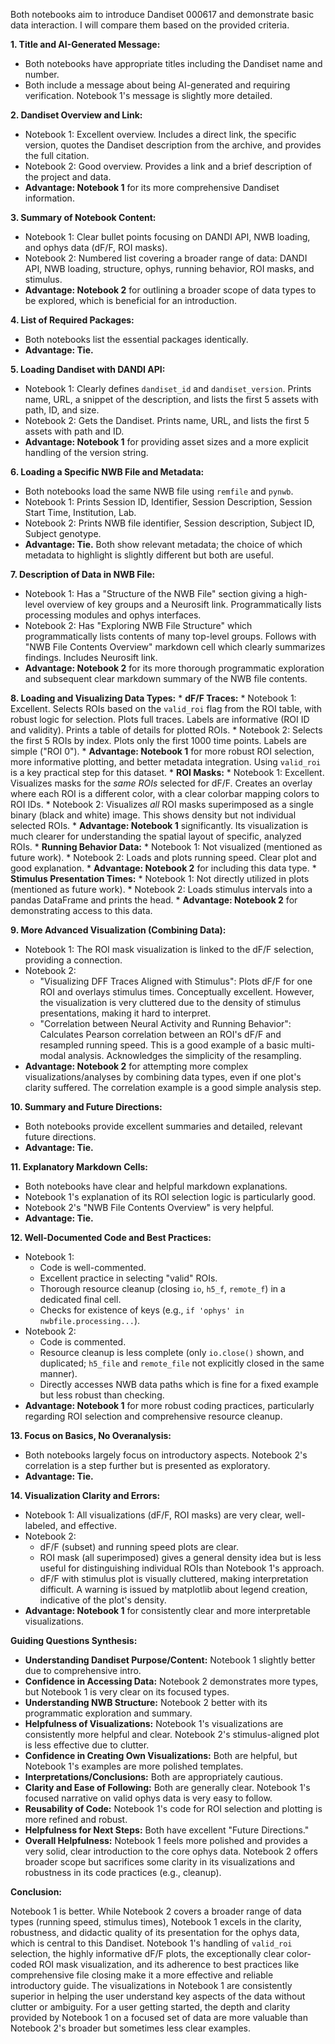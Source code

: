 Both notebooks aim to introduce Dandiset 000617 and demonstrate basic data interaction. I will compare them based on the provided criteria.

**1. Title and AI-Generated Message:**
*   Both notebooks have appropriate titles including the Dandiset name and number.
*   Both include a message about being AI-generated and requiring verification. Notebook 1's message is slightly more detailed.

**2. Dandiset Overview and Link:**
*   Notebook 1: Excellent overview. Includes a direct link, the specific version, quotes the Dandiset description from the archive, and provides the full citation.
*   Notebook 2: Good overview. Provides a link and a brief description of the project and data.
*   **Advantage: Notebook 1** for its more comprehensive Dandiset information.

**3. Summary of Notebook Content:**
*   Notebook 1: Clear bullet points focusing on DANDI API, NWB loading, and ophys data (dF/F, ROI masks).
*   Notebook 2: Numbered list covering a broader range of data: DANDI API, NWB loading, structure, ophys, running behavior, ROI masks, and stimulus.
*   **Advantage: Notebook 2** for outlining a broader scope of data types to be explored, which is beneficial for an introduction.

**4. List of Required Packages:**
*   Both notebooks list the essential packages identically.
*   **Advantage: Tie.**

**5. Loading Dandiset with DANDI API:**
*   Notebook 1: Clearly defines `dandiset_id` and `dandiset_version`. Prints name, URL, a snippet of the description, and lists the first 5 assets with path, ID, and size.
*   Notebook 2: Gets the Dandiset. Prints name, URL, and lists the first 5 assets with path and ID.
*   **Advantage: Notebook 1** for providing asset sizes and a more explicit handling of the version string.

**6. Loading a Specific NWB File and Metadata:**
*   Both notebooks load the same NWB file using `remfile` and `pynwb`.
*   Notebook 1: Prints Session ID, Identifier, Session Description, Session Start Time, Institution, Lab.
*   Notebook 2: Prints NWB file identifier, Session description, Subject ID, Subject genotype.
*   **Advantage: Tie.** Both show relevant metadata; the choice of which metadata to highlight is slightly different but both are useful.

**7. Description of Data in NWB File:**
*   Notebook 1: Has a "Structure of the NWB File" section giving a high-level overview of key groups and a Neurosift link. Programmatically lists processing modules and ophys interfaces.
*   Notebook 2: Has "Exploring NWB File Structure" which programmatically lists contents of many top-level groups. Follows with "NWB File Contents Overview" markdown cell which clearly summarizes findings. Includes Neurosift link.
*   **Advantage: Notebook 2** for its more thorough programmatic exploration and subsequent clear markdown summary of the NWB file contents.

**8. Loading and Visualizing Data Types:**
    *   **dF/F Traces:**
        *   Notebook 1: Excellent. Selects ROIs based on the `valid_roi` flag from the ROI table, with robust logic for selection. Plots full traces. Labels are informative (ROI ID and validity). Prints a table of details for plotted ROIs.
        *   Notebook 2: Selects the first 5 ROIs by index. Plots only the first 1000 time points. Labels are simple ("ROI 0").
        *   **Advantage: Notebook 1** for more robust ROI selection, more informative plotting, and better metadata integration. Using `valid_roi` is a key practical step for this dataset.
    *   **ROI Masks:**
        *   Notebook 1: Excellent. Visualizes masks for the *same ROIs* selected for dF/F. Creates an overlay where each ROI is a different color, with a clear colorbar mapping colors to ROI IDs.
        *   Notebook 2: Visualizes *all* ROI masks superimposed as a single binary (black and white) image. This shows density but not individual selected ROIs.
        *   **Advantage: Notebook 1** significantly. Its visualization is much clearer for understanding the spatial layout of specific, analyzed ROIs.
    *   **Running Behavior Data:**
        *   Notebook 1: Not visualized (mentioned as future work).
        *   Notebook 2: Loads and plots running speed. Clear plot and good explanation.
        *   **Advantage: Notebook 2** for including this data type.
    *   **Stimulus Presentation Times:**
        *   Notebook 1: Not directly utilized in plots (mentioned as future work).
        *   Notebook 2: Loads stimulus intervals into a pandas DataFrame and prints the head.
        *   **Advantage: Notebook 2** for demonstrating access to this data.

**9. More Advanced Visualization (Combining Data):**
*   Notebook 1: The ROI mask visualization is linked to the dF/F selection, providing a connection.
*   Notebook 2:
    *   "Visualizing DFF Traces Aligned with Stimulus": Plots dF/F for one ROI and overlays stimulus times. Conceptually excellent. However, the visualization is very cluttered due to the density of stimulus presentations, making it hard to interpret.
    *   "Correlation between Neural Activity and Running Behavior": Calculates Pearson correlation between an ROI's dF/F and resampled running speed. This is a good example of a basic multi-modal analysis. Acknowledges the simplicity of the resampling.
*   **Advantage: Notebook 2** for attempting more complex visualizations/analyses by combining data types, even if one plot's clarity suffered. The correlation example is a good simple analysis step.

**10. Summary and Future Directions:**
*   Both notebooks provide excellent summaries and detailed, relevant future directions.
*   **Advantage: Tie.**

**11. Explanatory Markdown Cells:**
*   Both notebooks have clear and helpful markdown explanations.
*   Notebook 1's explanation of its ROI selection logic is particularly good.
*   Notebook 2's "NWB File Contents Overview" is very helpful.
*   **Advantage: Tie.**

**12. Well-Documented Code and Best Practices:**
*   Notebook 1:
    *   Code is well-commented.
    *   Excellent practice in selecting "valid" ROIs.
    *   Thorough resource cleanup (closing `io`, `h5_f`, `remote_f`) in a dedicated final cell.
    *   Checks for existence of keys (e.g., `if 'ophys' in nwbfile.processing...`).
*   Notebook 2:
    *   Code is commented.
    *   Resource cleanup is less complete (only `io.close()` shown, and duplicated; `h5_file` and `remote_file` not explicitly closed in the same manner).
    *   Directly accesses NWB data paths which is fine for a fixed example but less robust than checking.
*   **Advantage: Notebook 1** for more robust coding practices, particularly regarding ROI selection and comprehensive resource cleanup.

**13. Focus on Basics, No Overanalysis:**
*   Both notebooks largely focus on introductory aspects. Notebook 2's correlation is a step further but is presented as exploratory.
*   **Advantage: Tie.**

**14. Visualization Clarity and Errors:**
*   Notebook 1: All visualizations (dF/F, ROI masks) are very clear, well-labeled, and effective.
*   Notebook 2:
    *   dF/F (subset) and running speed plots are clear.
    *   ROI mask (all superimposed) gives a general density idea but is less useful for distinguishing individual ROIs than Notebook 1's approach.
    *   dF/F with stimulus plot is visually cluttered, making interpretation difficult. A warning is issued by matplotlib about legend creation, indicative of the plot's density.
*   **Advantage: Notebook 1** for consistently clear and more interpretable visualizations.

**Guiding Questions Synthesis:**
*   **Understanding Dandiset Purpose/Content:** Notebook 1 slightly better due to comprehensive intro.
*   **Confidence in Accessing Data:** Notebook 2 demonstrates more types, but Notebook 1 is very clear on its focused types.
*   **Understanding NWB Structure:** Notebook 2 better with its programmatic exploration and summary.
*   **Helpfulness of Visualizations:** Notebook 1's visualizations are consistently more helpful and clear. Notebook 2's stimulus-aligned plot is less effective due to clutter.
*   **Confidence in Creating Own Visualizations:** Both are helpful, but Notebook 1's examples are more polished templates.
*   **Interpretations/Conclusions:** Both are appropriately cautious.
*   **Clarity and Ease of Following:** Both are generally clear. Notebook 1's focused narrative on valid ophys data is very easy to follow.
*   **Reusability of Code:** Notebook 1's code for ROI selection and plotting is more refined and robust.
*   **Helpfulness for Next Steps:** Both have excellent "Future Directions."
*   **Overall Helpfulness:** Notebook 1 feels more polished and provides a very solid, clear introduction to the core ophys data. Notebook 2 offers broader scope but sacrifices some clarity in its visualizations and robustness in its code practices (e.g., cleanup).

**Conclusion:**

Notebook 1 is better. While Notebook 2 covers a broader range of data types (running speed, stimulus times), Notebook 1 excels in the clarity, robustness, and didactic quality of its presentation for the ophys data, which is central to this Dandiset. Notebook 1's handling of `valid_roi` selection, the highly informative dF/F plots, the exceptionally clear color-coded ROI mask visualization, and its adherence to best practices like comprehensive file closing make it a more effective and reliable introductory guide. The visualizations in Notebook 1 are consistently superior in helping the user understand key aspects of the data without clutter or ambiguity. For a user getting started, the depth and clarity provided by Notebook 1 on a focused set of data are more valuable than Notebook 2's broader but sometimes less clear examples.